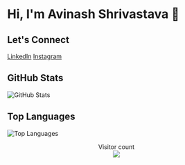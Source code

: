 # Hi, I'm Avinash Shrivastava 👋


## Let's Connect
[LinkedIn](https://linkedin.com/in/avinash--shrivastava)
[Instagram](https://www.instagram.com/itsavishrivastava/)


## GitHub Stats
![GitHub Stats](https://github-readme-stats.vercel.app/api?username=AvinashShrivastav&show_icons=true&theme=radical)

## Top Languages
![Top Languages](https://github-readme-stats.vercel.app/api/top-langs/?username=AvinashShrivastav&layout=compact&theme=radical)

<p align="center"> 
  Visitor count<br>
  <img src="https://profile-counter.glitch.me/AvinashShrivastav/count.svg" />
</p>
